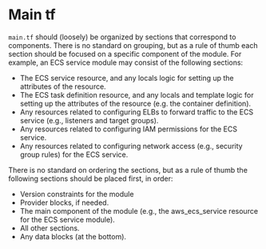 # Main tf

`main.tf` should (loosely) be organized by sections that correspond to components. There is no standard on grouping, but as a rule of thumb each section should be focused on a specific component of the module. For example, an ECS service module may consist of the following sections:

- The ECS service resource, and any locals logic for setting up the attributes of the resource.
- The ECS task definition resource, and any locals and template logic for setting up the attributes of the resource (e.g. the container definition).
- Any resources related to configuring ELBs to forward traffic to the ECS service (e.g., listeners and target groups).
- Any resources related to configuring IAM permissions for the ECS service.
- Any resources related to configuring network access (e.g., security group rules) for the ECS service.

There is no standard on ordering the sections, but as a rule of thumb the following sections should be placed first, in order:

- Version constraints for the module
- Provider blocks, if needed.
- The main component of the module (e.g., the aws_ecs_service resource for the ECS service module).
- All other sections.
- Any data blocks (at the bottom).
